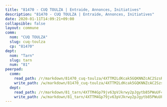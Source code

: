 ```yaml
---
title: "81470 - CUQ TOULZA | Entraide, Annonces, Initiatives"
description: "81470 - CUQ TOULZA | Entraide, Annonces, Initiatives"
date: 2020-01-11T14:09:21+09:00
collapsible: false
layout: commune
comm:
  nom: "CUQ TOULZA"
  slug: cuq-toulza
  cp: "81470"
dept:
  nom: "Tarn"
  slug: tarn
  num: "81"
peerpad:
  comm:
    read_path: /r/markdown/81470_cuq-toulza/4XTTM2LdKcak5GQKNNZcAC2SzsRd3qhSqBjvSw7Bog9gf7Pf2
    write_path: /w/markdown/81470_cuq-toulza/4XTTM2LdKcak5GQKNNZcAC2SzsRd3qhSqBjvSw7Bog9gf7Pf2-K3TgUiBnEJRm2tkwaKAH7WphzRBhE2QbWvWzX1mCgXZHz3X1mJ52h981m4zs6eFo8hkod6snLzAdQPTVmKYRR879yVSSfq3VMPin9vK8aeT8cH3wKEmgcBUknCunMsV9fnubCq3S
  dept:
    read_path: /r/markdown/81_tarn/4XTTM4Gp79jv63pVJkrwy2pJgytb85PWuUF46qZV3RNcf9bTY
    write_path: /w/markdown/81_tarn/4XTTM4Gp79jv63pVJkrwy2pJgytb85PWuUF46qZV3RNcf9bTY-K3TgUQULAfYZTaNEYQn663imu6tLJ5XUSYV3bG6y2QwZHe2hiw5KiHgnyL8wpzhjjRKSLQVjHCuMHvPTtVgD4tm7BFQTVwqLNiZgb8d93Riu34VNq5t6eFocUS5Ezct8i9MJtUHQ
---
```


